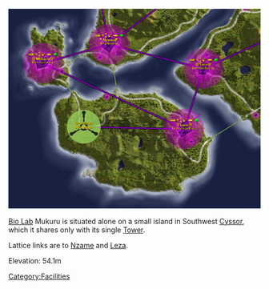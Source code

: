 ![](images/Leza_Mukuru_Map.jpg "Leza_Mukuru_Map.jpg")

[Bio Lab](Bio_Lab.md) Mukuru is situated alone on a small island
in Southwest [Cyssor](Cyssor.md), which it shares only with its
single [Tower](Towers.md).

Lattice links are to [Nzame](Nzame.md) and
[Leza](Leza.md).

Elevation: 54.1m

[Category:Facilities](Category:Facilities.md)
